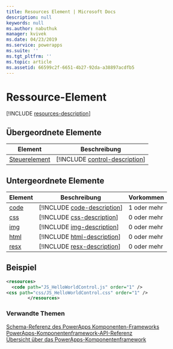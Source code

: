 ```yaml
---
title: Resources Element | Microsoft Docs
description: null
keywords: null
ms.author: nabuthuk
manager: kvivek
ms.date: 04/23/2019
ms.service: powerapps
ms.suite: ''
ms.tgt_pltfrm: ''
ms.topic: article
ms.assetid: 66599c2f-6651-4b27-92da-a38897acdfb5
---
```


# <a name="resources-element"></a>Ressource-Element

[!INCLUDE [resources-description](includes/resources-description.md)]

## <a name="parent-elements"></a>Übergeordnete Elemente

|Element|Beschreibung|
|--|--|
|[Steuerelement](control.md)|[!INCLUDE [control-description](includes/control-description.md)]|

## <a name="child-elements"></a>Untergeordnete Elemente

|Element|Beschreibung|Vorkommen|
|--|--|--|
|[code](code.md)|[!INCLUDE [code-description](includes/code-description.md)]|1 oder mehr|
|[css](css.md)|[!INCLUDE [css-description](includes/css-description.md)]|0 oder mehr|
|[img](img.md)|[!INCLUDE [img-description](includes/img-description.md)]|0 oder mehr|
|[html](html.md)|[!INCLUDE [html-description](includes/html-description.md)]|0 oder mehr|
|[resx](resx.md)|[!INCLUDE [resx-description](includes/resx-description.md)]|0 oder mehr|

## <a name="example"></a>Beispiel

```xml
<resources>
  <code path="JS_HelloWorldControl.js" order="1" />
<css path="css/JS_HelloWorldControl.css" order="1" />
        </resources>
```

### <a name="related-topics"></a>Verwandte Themen

[Schema-Referenz des PowerApps Komponenten-Frameworks](index.md)<br/>
[PowerApps-Komponentenframework-API-Referenz](../reference/index.md)<br/>
[Übersicht über das PowerApps-Komponentenframework](../overview.md)